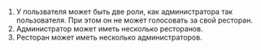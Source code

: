 1. У пользвателя может быть две роли, как администратора так пользователя. При этом он не может голосовать за свой 
ресторан.
2. Администратор может иметь несколько ресторанов.
3. Ресторан может иметь несколько администраторов.
